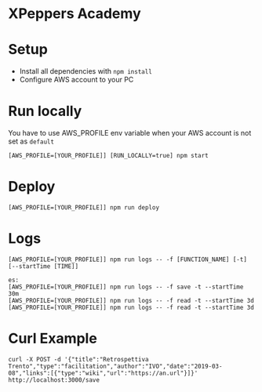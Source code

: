 # XPeppers Academy

# Setup
- Install all dependencies with `npm install`
- Configure AWS account to your PC

# Run locally
You have to use AWS_PROFILE env variable when your AWS account is not set as `default`
```
[AWS_PROFILE=[YOUR_PROFILE]] [RUN_LOCALLY=true] npm start
```

# Deploy
```
[AWS_PROFILE=[YOUR_PROFILE]] npm run deploy
```

# Logs
```
[AWS_PROFILE=[YOUR_PROFILE]] npm run logs -- -f [FUNCTION_NAME] [-t] [--startTime [TIME]]

es:
[AWS_PROFILE=[YOUR_PROFILE]] npm run logs -- -f save -t --startTime 30m
[AWS_PROFILE=[YOUR_PROFILE]] npm run logs -- -f read -t --startTime 3d
[AWS_PROFILE=[YOUR_PROFILE]] npm run logs -- -f read -t --startTime 3d
```

# Curl Example
```
curl -X POST -d '{"title":"Retrospettiva Trento","type":"facilitation","author":"IVO","date":"2019-03-08","links":[{"type":"wiki","url":"https://an.url"}]}'  http://localhost:3000/save
```